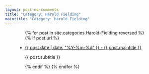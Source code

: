 ```yaml
---
layout: post-no-comments
title: "Category: Harold Fielding"
maintitle: "Category: Harold Fielding"
---
```


<figure class="fig3">
<div class="CardLayout">
<div class="CardItem">
<ul>
{% for post in site.categories.Harold-Fielding reversed %}
{% if post.url %}
<li>
<p><a href="{{ post.url }}">{{ post.date | date: "%Y-%m-%d" }} - {{ post.maintitle }}</a></p>
<p>{{ post.subtitle }}</p>
</li>
{% endif %}
{% endfor %}
</ul>
</div>
</div>
</figure>
